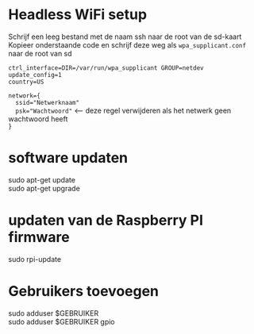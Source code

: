 # Headless WiFi setup
Schrijf een leeg bestand met de naam ssh naar de root van de sd-kaart
Kopieer onderstaande code en schrijf deze weg als `wpa_supplicant.conf` naar de root van sd  

`ctrl_interface=DIR=/var/run/wpa_supplicant GROUP=netdev`  
`update_config=1`  
`country=US`  

`network={`  
`  ssid="Netwerknaam"`  
`  psk="Wachtwoord"` <-- deze regel verwijderen als het netwerk geen wachtwoord heeft  
`}`  

# software updaten
sudo apt-get update  
sudo apt-get upgrade  

# updaten van de Raspberry PI firmware 
sudo rpi-update  

# Gebruikers toevoegen

sudo adduser $GEBRUIKER  
sudo adduser $GEBRUIKER gpio  
